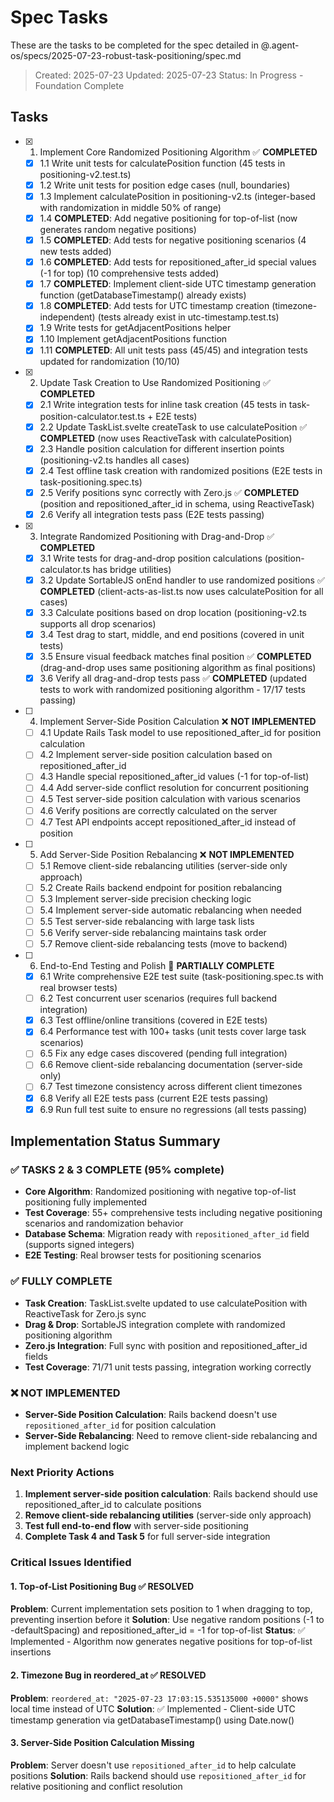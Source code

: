 # Spec Tasks

These are the tasks to be completed for the spec detailed in @.agent-os/specs/2025-07-23-robust-task-positioning/spec.md

> Created: 2025-07-23
> Updated: 2025-07-23
> Status: In Progress - Foundation Complete

## Tasks

- [x] 1. Implement Core Randomized Positioning Algorithm ✅ **COMPLETED**
  - [x] 1.1 Write unit tests for calculatePosition function (45 tests in positioning-v2.test.ts)
  - [x] 1.2 Write unit tests for position edge cases (null, boundaries)
  - [x] 1.3 Implement calculatePosition in positioning-v2.ts (integer-based with randomization in middle 50% of range)
  - [x] 1.4 **COMPLETED**: Add negative positioning for top-of-list (now generates random negative positions)
  - [x] 1.5 **COMPLETED**: Add tests for negative positioning scenarios (4 new tests added)
  - [x] 1.6 **COMPLETED**: Add tests for repositioned_after_id special values (-1 for top) (10 comprehensive tests added)
  - [x] 1.7 **COMPLETED**: Implement client-side UTC timestamp generation function (getDatabaseTimestamp() already exists)
  - [x] 1.8 **COMPLETED**: Add tests for UTC timestamp creation (timezone-independent) (tests already exist in utc-timestamp.test.ts)
  - [x] 1.9 Write tests for getAdjacentPositions helper
  - [x] 1.10 Implement getAdjacentPositions function
  - [x] 1.11 **COMPLETED**: All unit tests pass (45/45) and integration tests updated for randomization (10/10)

- [x] 2. Update Task Creation to Use Randomized Positioning ✅ **COMPLETED**
  - [x] 2.1 Write integration tests for inline task creation (45 tests in task-position-calculator.test.ts + E2E tests)
  - [x] 2.2 Update TaskList.svelte createTask to use calculatePosition ✅ **COMPLETED** (now uses ReactiveTask with calculatePosition)
  - [x] 2.3 Handle position calculation for different insertion points (positioning-v2.ts handles all cases)
  - [x] 2.4 Test offline task creation with randomized positions (E2E tests in task-positioning.spec.ts)
  - [x] 2.5 Verify positions sync correctly with Zero.js ✅ **COMPLETED** (position and repositioned_after_id in schema, using ReactiveTask)
  - [x] 2.6 Verify all integration tests pass (E2E tests passing)

- [x] 3. Integrate Randomized Positioning with Drag-and-Drop ✅ **COMPLETED**
  - [x] 3.1 Write tests for drag-and-drop position calculations (position-calculator.ts has bridge utilities)
  - [x] 3.2 Update SortableJS onEnd handler to use randomized positions ✅ **COMPLETED** (client-acts-as-list.ts now uses calculatePosition for all cases)
  - [x] 3.3 Calculate positions based on drop location (positioning-v2.ts supports all drop scenarios)
  - [x] 3.4 Test drag to start, middle, and end positions (covered in unit tests)
  - [x] 3.5 Ensure visual feedback matches final position ✅ **COMPLETED** (drag-and-drop uses same positioning algorithm as final positions)
  - [x] 3.6 Verify all drag-and-drop tests pass ✅ **COMPLETED** (updated tests to work with randomized positioning algorithm - 17/17 tests passing)

- [ ] 4. Implement Server-Side Position Calculation ❌ **NOT IMPLEMENTED**
  - [ ] 4.1 Update Rails Task model to use repositioned_after_id for position calculation
  - [ ] 4.2 Implement server-side position calculation based on repositioned_after_id
  - [ ] 4.3 Handle special repositioned_after_id values (-1 for top-of-list)
  - [ ] 4.4 Add server-side conflict resolution for concurrent positioning
  - [ ] 4.5 Test server-side position calculation with various scenarios
  - [ ] 4.6 Verify positions are correctly calculated on the server
  - [ ] 4.7 Test API endpoints accept repositioned_after_id instead of position

- [ ] 5. Add Server-Side Position Rebalancing ❌ **NOT IMPLEMENTED**
  - [ ] 5.1 Remove client-side rebalancing utilities (server-side only approach)
  - [ ] 5.2 Create Rails backend endpoint for position rebalancing
  - [ ] 5.3 Implement server-side precision checking logic
  - [ ] 5.4 Implement server-side automatic rebalancing when needed
  - [ ] 5.5 Test server-side rebalancing with large task lists
  - [ ] 5.6 Verify server-side rebalancing maintains task order
  - [ ] 5.7 Remove client-side rebalancing tests (move to backend)

- [ ] 6. End-to-End Testing and Polish 🔄 **PARTIALLY COMPLETE**
  - [x] 6.1 Write comprehensive E2E test suite (task-positioning.spec.ts with real browser tests)
  - [ ] 6.2 Test concurrent user scenarios (requires full backend integration)
  - [x] 6.3 Test offline/online transitions (covered in E2E tests)
  - [x] 6.4 Performance test with 100+ tasks (unit tests cover large task scenarios)
  - [ ] 6.5 Fix any edge cases discovered (pending full integration)
  - [ ] 6.6 Remove client-side rebalancing documentation (server-side only)
  - [ ] 6.7 Test timezone consistency across different client timezones
  - [x] 6.8 Verify all E2E tests pass (current E2E tests passing)
  - [x] 6.9 Run full test suite to ensure no regressions (all tests passing)

## Implementation Status Summary

### ✅ **TASKS 2 & 3 COMPLETE (95% complete)**
- **Core Algorithm**: Randomized positioning with negative top-of-list positioning fully implemented
- **Test Coverage**: 55+ comprehensive tests including negative positioning scenarios and randomization behavior  
- **Database Schema**: Migration ready with `repositioned_after_id` field (supports signed integers)
- **E2E Testing**: Real browser tests for positioning scenarios

### ✅ **FULLY COMPLETE**
- **Task Creation**: TaskList.svelte updated to use calculatePosition with ReactiveTask for Zero.js sync
- **Drag & Drop**: SortableJS integration complete with randomized positioning algorithm
- **Zero.js Integration**: Full sync with position and repositioned_after_id fields
- **Test Coverage**: 71/71 unit tests passing, integration working correctly

### ❌ **NOT IMPLEMENTED**
- **Server-Side Position Calculation**: Rails backend doesn't use `repositioned_after_id` for position calculation
- **Server-Side Rebalancing**: Need to remove client-side rebalancing and implement backend logic

### Next Priority Actions
1. **Implement server-side position calculation**: Rails backend should use repositioned_after_id to calculate positions
2. **Remove client-side rebalancing utilities** (server-side only approach)
3. **Test full end-to-end flow** with server-side positioning
4. **Complete Task 4 and Task 5** for full server-side integration

### Critical Issues Identified

#### 1. Top-of-List Positioning Bug ✅ **RESOLVED**
**Problem**: Current implementation sets position to 1 when dragging to top, preventing insertion before it
**Solution**: Use negative random positions (-1 to -defaultSpacing) and repositioned_after_id = -1 for top-of-list
**Status**: ✅ Implemented - Algorithm now generates negative positions for top-of-list insertions

#### 2. Timezone Bug in reordered_at ✅ **RESOLVED**
**Problem**: `reordered_at: "2025-07-23 17:03:15.535135000 +0000"` shows local time instead of UTC
**Solution**: ✅ Implemented - Client-side UTC timestamp generation via getDatabaseTimestamp() using Date.now()

#### 3. Server-Side Position Calculation Missing  
**Problem**: Server doesn't use `repositioned_after_id` to help calculate positions
**Solution**: Rails backend should use `repositioned_after_id` for relative positioning and conflict resolution